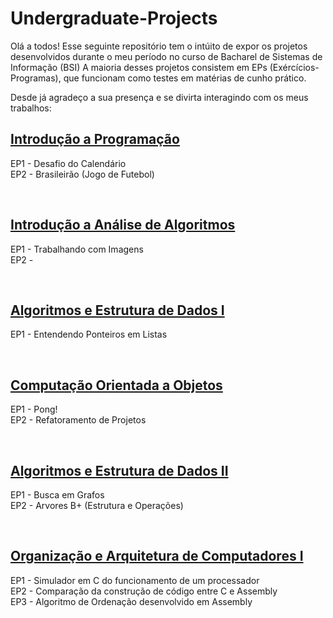 # Undergraduate-Projects

Olá a todos!
Esse seguinte repositório tem o intúito de expor os projetos desenvolvidos durante o meu período no curso de Bacharel de Sistemas de Informação (BSI) 
A maioria desses projetos consistem em EPs (Exércícios-Programas), que funcionam como testes em matérias de cunho prático. 

Desde já agradeço a sua presença e se divirta interagindo com os meus trabalhos:

## [Introdução a Programação]()
 EP1 - Desafio do Calendário
<br>
 EP2 - Brasileirão (Jogo de Futebol)

<br>

## [Introdução a Análise de Algoritmos]()
 EP1 - Trabalhando com Imagens
 <br>
 EP2 - 

<br>

## [Algoritmos e Estrutura de Dados I]()
 EP1 - Entendendo Ponteiros em Listas

<br>

## [Computação Orientada a Objetos]()
 EP1 - Pong! 
 <br>
 EP2 - Refatoramento de Projetos

<br>

## [Algoritmos e Estrutura de Dados II]()
 EP1 - Busca em Grafos
 <br>
 EP2 - Arvores B+ (Estrutura e Operações)

<br>

## [Organização e Arquitetura de Computadores I]()
 EP1 -  Simulador em C do funcionamento de um processador
 <br>
 EP2 - Comparação da construção de código entre C e Assembly
<br>
 EP3 - Algoritmo de Ordenação desenvolvido em Assembly
<br>

